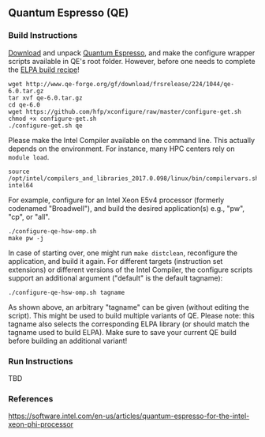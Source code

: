 ## Quantum Espresso (QE)

### Build Instructions
[Download](http://www.qe-forge.org/gf/project/q-e/frs/) and unpack [Quantum Espresso](http://www.quantum-espresso.org/), and make the configure wrapper scripts available in QE's root folder. However, before one needs to complete the [ELPA build recipe](../elpa#eigenvalue-solvers-for-petaflop-applications-elpa)!

```
wget http://www.qe-forge.org/gf/download/frsrelease/224/1044/qe-6.0.tar.gz
tar xvf qe-6.0.tar.gz
cd qe-6.0
wget https://github.com/hfp/xconfigure/raw/master/configure-get.sh
chmod +x configure-get.sh
./configure-get.sh qe
```

Please make the Intel Compiler available on the command line. This actually depends on the environment. For instance, many HPC centers rely on `module load`.

```
source /opt/intel/compilers_and_libraries_2017.0.098/linux/bin/compilervars.sh intel64
```

For example, configure for an Intel Xeon E5v4 processor (formerly codenamed "Broadwell"), and build the desired application(s) e.g., "pw", "cp", or "all".

```
./configure-qe-hsw-omp.sh
make pw -j
```

In case of starting over, one might run `make distclean`, reconfigure the application, and build it again. For different targets (instruction set extensions) or different versions of the Intel Compiler, the configure scripts support an additional argument ("default" is the default tagname):

```
./configure-qe-hsw-omp.sh tagname
```

As shown above, an arbitrary "tagname" can be given (without editing the script). This might be used to build multiple variants of QE. Please note: this tagname also selects the corresponding ELPA library (or should match the tagname used to build ELPA). Make sure to save your current QE build before building an additional variant!

### Run Instructions
TBD

### References
https://software.intel.com/en-us/articles/quantum-espresso-for-the-intel-xeon-phi-processor
